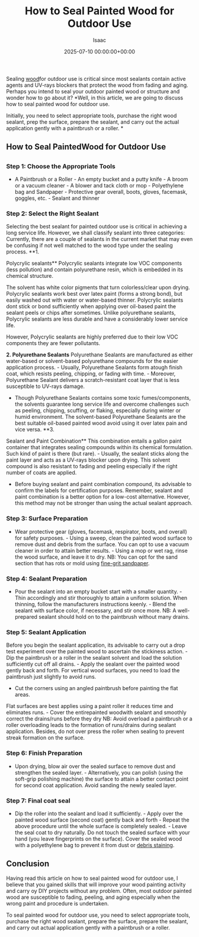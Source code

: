 ﻿---
title: How to Seal Painted Wood for Outdoor Use
description: Sealing wood for outdoor use is critical since most sealants contain active agents and UV-rays blockers that protect the wood from fading and aging.
slug: /how-to-seal-painted-wood-for-outdoor-use/
date: 2025-07-10 00:00:00+00:00
lastmod: 2025-07-10 00:00:00+03:00
author: Isaac
categories:
- DIY Paintings
- Guide
tags:
- diy-paintings
- painted
- wood
layout: post
---

Sealing [wood](https://pestpolicy.com/can-you-use-acrylic-paint-on-wood/)for outdoor use is critical since most sealants contain active agents and UV-rays blockers that protect the wood from fading and aging. Perhaps you intend to seal your outdoor painted wood or structure and wonder how to go about it? *Well, in this article, we are going to discuss how to seal painted wood for outdoor use.

Initially, you need to select appropriate tools, purchase the right wood sealant, prep the surface, prepare the sealant, and carry out the actual application gently with a paintbrush or a roller. *

##  How to Seal PaintedWood for Outdoor Use

##

###  Step 1: Choose the Appropriate Tools

- A Paintbrush or a Roller - An empty bucket and a putty knife - A broom or a vacuum cleaner - A blower and tack cloth or mop - Polyethylene bag and Sandpaper - Protective gear overall, boots, gloves, facemask, goggles, etc. - Sealant and thinner

###  Step 2: Select the Right Sealant

Selecting the best sealant for painted outdoor use is critical in achieving a long service life. However, we shall classify sealant into three categories: Currently, there are a couple of sealants in the current market that may even be confusing if not well matched to the wood type under the sealing process. **1.

Polycrylic sealants** Polycrylic sealants integrate low VOC components (less pollution) and contain polyurethane resin, which is embedded in its chemical structure.

The solvent has white color pigments that turn colorless/clear upon drying. Polycrylic sealants work best over latex paint (forms a strong bond), but easily washed out with water or water-based thinner. Polycrylic sealants dont stick or bond sufficiently when applying over oil-based paint the sealant peels or chips after sometimes. Unlike polyurethane sealants, Polycrylic sealants are less durable and have a considerably lower service life.

However, Polycrylic sealants are highly preferred due to their low VOC components they are fewer pollutants.

**2. Polyurethane Sealants** Polyurethane Sealants are manufactured as either water-based or solvent-based polyurethane compounds for the easier application process. - Usually, Polyurethane Sealants form atough finish coat, which resists peeling, chipping, or fading with time. - Moreover, Polyurethane Sealant delivers a scratch-resistant coat layer that is less susceptible to UV-rays damage.

- Though Polyurethane Sealants contains some toxic fumes/components, the solvents guarantee long service life and overcome challenges such as peeling, chipping, scuffing, or flaking, especially during winter or humid environment. The solvent-based Polyurethane Sealants are the best suitable oil-based painted wood avoid using it over latex pain and vice versa. **3.

Sealant and Paint Combination** This combination entails a gallon paint container that integrates sealing compounds within its chemical formulation. Such kind of paint is there (but rare). - Usually, the sealant sticks along the paint layer and acts as a UV-rays blocker upon drying. This solvent compound is also resistant to fading and peeling especially if the right number of coats are applied.

- Before buying sealant and paint combination compound, its advisable to confirm the labels for certification purposes. Remember, sealant and paint combination is a better option for a low-cost alternative. However, this method may not be stronger than using the actual sealant approach.

###  Step 3: Surface Preparation

- Wear protective gear (gloves, facemask, respirator, boots, and overall) for safety purposes. - Using a sweep, clean the painted wood surface to remove dust and debris from the surface. You can opt to use a vacuum cleaner in order to attain better results. - Using a mop or wet rag, rinse the wood surface, and leave it to dry. NB: You can opt for the sand section that has rots or mold using [fine-grit sandpaper](https://pestpolicy.com/what-grit-sandpaper-for-primer-before-paint/).

###  Step 4: Sealant Preparation

- Pour the sealant into an empty bucket start with a smaller quantity. - Thin accordingly and stir thoroughly to attain a uniform solution. When thinning, follow the manufacturers instructions keenly. - Blend the sealant with surface color, if necessary, and stir once more. NB: A well-prepared sealant should hold on to the paintbrush without many drains.

###  Step 5: Sealant Application

Before you begin the sealant application, its advisable to carry out a drop test experiment over the painted wood to ascertain the stickiness action. - Dip the paintbrush or a roller in the sealant solvent and load the solution sufficiently cut off all drains. - Apply the sealant over the painted wood gently back and forth. For vertical wood surfaces, you need to load the paintbrush just slightly to avoid runs.

- Cut the corners using an angled paintbrush before painting the flat areas.

Flat surfaces are best applies using a paint roller it reduces time and eliminates runs. - Cover the entirepainted woodwith sealant and smoothly correct the drains/runs before they dry NB: Avoid overload a paintbrush or a roller overloading leads to the formation of runs/drains during sealant application. Besides, do not over press the roller when sealing to prevent streak formation on the surface.

###  Step 6: Finish Preparation

- Upon drying, blow air over the sealed surface to remove dust and strengthen the sealed layer. - Alternatively, you can polish (using the soft-grip polishing machine) the surface to attain a better contact point for second coat application. Avoid sanding the newly sealed layer.

###  Step 7: Final coat seal

- Dip the roller into the sealant and load it sufficiently. - Apply over the painted wood surface (second coat) gently back and forth - Repeat the above procedure until the whole surface is completely sealed. - Leave the seal coat to dry naturally. Do not touch the sealed surface with your hand (you leave fingerprints on the surface). Cover the sealed wood with a polyethylene bag to prevent it from dust or [debris staining](https://pestpolicy.com/varathane-fast-dry-wood-stain-reviews/).

##  Conclusion

Having read this article on how to seal painted wood for outdoor use, I believe that you gained skills that will improve your wood painting activity and carry oy DIY projects without any problem. Often, most outdoor painted wood are susceptible to fading, peeling, and aging especially when the wrong paint and procedure is undertaken.

To seal painted wood for outdoor use, you need to select appropriate tools, purchase the right wood sealant, prepare the surface, prepare the sealant, and carry out actual application gently with a paintbrush or a roller.

